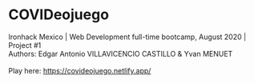 # COVIDeojuego <br>
Ironhack Mexico | Web Development full-time bootcamp, August 2020 | Project #1 <br>
Authors: Edgar Antonio VILLAVICENCIO CASTILLO & Yvan MENUET <br><br>
Play here: https://covideojuego.netlify.app/
